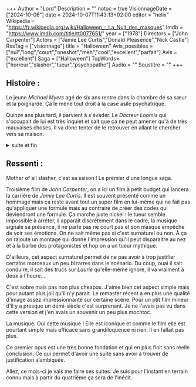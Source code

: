 +++
Author = "Lord"
Description = ""
notoc = true
VisionnageDate = ["2024-10-06"]
date = 2024-10-07T11:43:13+02:00
editor = "helix"
Wikipedia = "https://fr.wikipedia.org/wiki/Halloween_:_La_Nuit_des_masques"
Imdb = "https://www.imdb.com/title/tt0077651/"
year = ["1978"]
Directors = ["John Carpenter"]
Actors = ["Jamie Lee Curtis","Donald Pleasence","Nick Castle"]
RssTag = ["visionnage"]
title = "Halloween"
Avis_possibles = ["nul","long","court","oneshot","meh","cool","excellent","parfait"]
Avis = ["excellent"] 
Saga = ["Halloween"]
TopWords=["horreur","slasher","tueur","psychopathe"]
Audio = ""
Soustitre = ""
+++
## Histoire : 
Le jeune *Michael Myers* agé de six ans rentre dans la chambre de sa sœur et la poignarde.
Ça le mène tout droit à la case asile psychatrique.

Quinze ans plus tard, il parvient à s'évader.
Le *Docteur Loomis* qui s'occupait de lui est très inquiet et sait que ça ne peut amener qu'à de très mauvaises choses.
Il va donc tenter de le retrouver en allant le chercher vers sa maison.

<details><summary>suite et fin</summary>

Le problème c'est que l'on est le soir d'Halloween et que notre jeune tueur a volé un masque et des couteaux et qu'il peut donc se promener sans trop éveiller les soupçons.
Il se rend effectivement à sa maison mais n'y reste pas et prend en cible de jeunes babysitteuses.

Il va en buter une première puis ses deux amis qui venaient la rejoindre.
Mais pour l'instant il n'y a pas de témoin direct.

Cela-dit, *Laurie* une autre babysitteuse bossant dans la maison en face commence à trouver l'absence de réponse au téléphone un peu louche.
Elle traverse donc la rue pour aller voir dans la maison et y trouve le cadavre de son amie.
Elle tombe sur *Michael* avec son masque et son grand couteau.
Elle lui échappe de justesse bien que blessée.

Elle parvient tout de même à répliquer mais ça semble ne jamais suffire à le stopper définitivement.
Le *docteur Loomis* qui n'était pas bien loin arrive dans la maison, alerté par les cris des mioches et tombe sur le tueur en train de s'en prendre à la pauvre *Laurie*.

Il vide son flingue dans le gars qui est stoppé et tombe par la fenêtre.
Mais alors qu'il se penche pour regarder par la fenêtre, le gars n'est plus là.

</details>

## Ressenti :
Mother of all slasher, c'est sa saison !
Le premier d'une longue saga.

Troisième film de *John Carpenter*, on a ici un film à petit budget qui lancera la carrière de *Jamie Lee Curtis*.
Il est souvent présenté comme un hommage mais ça reste avant tout un super film en lui-même qui ne fait pas qu'appliquer une formule mais au contraire de créer des codes qui deviendront une formule.
Ça marche juste nickel : le tueur semble impossible à arrêter, il apparait discrètement dans le cadre, la musique signale sa présence, il ne parle pas ne court pas et son masque empêche de voir ses émotions.
On ne sait même pas si c'est surnaturel ou non.
À ça on rajoute un montage qui donne l'impression qu'il peut disparaitre au nez et à la barbe des protagonistes et hop on a un tueur mythique.

D'ailleurs, cet aspect surnaturel permet de ne pas avoir à trop justifier certains morceaux un peu bizarres dans le scénario.
Du coup, ouai il sait conduire, il sait des trucs sur *Laurie* qu'elle-même ignore, il va vraiment à deux à l'heure…

C'est sobre mais pas non plus cheapos.
J'aime bien cet aspect simple mais pour autant plus joli qu'il n'y parait.
Le remaster récent a en plus une qualité d'image assez impressionnante sur certaine scène.
Pour un ptit film mineur d'il y a presque un demi-siècle c'est surprenant.
Je ne l'avais pas vu dans cette version et j'en avais un souvenir un peu plus mochtoc.

La musique.
Oui cette musique !
Elle est iconique et comme le film elle est pourtant simple mais efficace sans grandiloquence ni rien.
Il en fallait pas plus.

Ce premier opus est une très bonne fondation et qui en plus finit sans réelle conclusion.
Ce qui permet d'avoir une suite sans avoir à trouver de justification alambiquée.

Allez, ce mois-ci je vais me faire ses suites.
Je suis pour l'instant en terrain connu mais à partir du quatrième ça sera de l'inédit.
